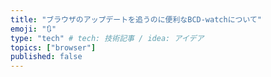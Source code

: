 ```yaml
---
title: "ブラウザのアップデートを追うのに便利なBCD-watchについて"
emoji: "🔃"
type: "tech" # tech: 技術記事 / idea: アイデア
topics: ["browser"]
published: false
---
```

